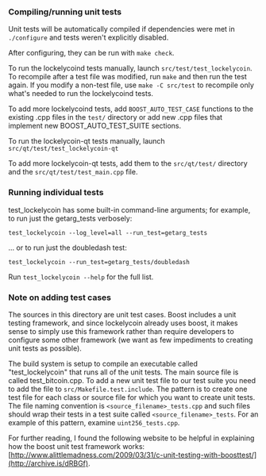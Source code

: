 ### Compiling/running unit tests

Unit tests will be automatically compiled if dependencies were met in `./configure`
and tests weren't explicitly disabled.

After configuring, they can be run with `make check`.

To run the lockelycoind tests manually, launch `src/test/test_lockelycoin`. To recompile
after a test file was modified, run `make` and then run the test again. If you
modify a non-test file, use `make -C src/test` to recompile only what's needed
to run the lockelycoind tests.

To add more lockelycoind tests, add `BOOST_AUTO_TEST_CASE` functions to the existing
.cpp files in the `test/` directory or add new .cpp files that
implement new BOOST_AUTO_TEST_SUITE sections.

To run the lockelycoin-qt tests manually, launch `src/qt/test/test_lockelycoin-qt`

To add more lockelycoin-qt tests, add them to the `src/qt/test/` directory and
the `src/qt/test/test_main.cpp` file.

### Running individual tests

test_lockelycoin has some built-in command-line arguments; for
example, to run just the getarg_tests verbosely:

    test_lockelycoin --log_level=all --run_test=getarg_tests

... or to run just the doubledash test:

    test_lockelycoin --run_test=getarg_tests/doubledash

Run `test_lockelycoin --help` for the full list.

### Note on adding test cases

The sources in this directory are unit test cases.  Boost includes a
unit testing framework, and since lockelycoin already uses boost, it makes
sense to simply use this framework rather than require developers to
configure some other framework (we want as few impediments to creating
unit tests as possible).

The build system is setup to compile an executable called "test_lockelycoin"
that runs all of the unit tests.  The main source file is called
test_bitcoin.cpp. To add a new unit test file to our test suite you need
to add the file to `src/Makefile.test.include`. The pattern is to create
one test file for each class or source file for which you want to create
unit tests.  The file naming convention is `<source_filename>_tests.cpp`
and such files should wrap their tests in a test suite
called `<source_filename>_tests`. For an example of this pattern,
examine `uint256_tests.cpp`.

For further reading, I found the following website to be helpful in
explaining how the boost unit test framework works:
[http://www.alittlemadness.com/2009/03/31/c-unit-testing-with-boosttest/](http://archive.is/dRBGf).

